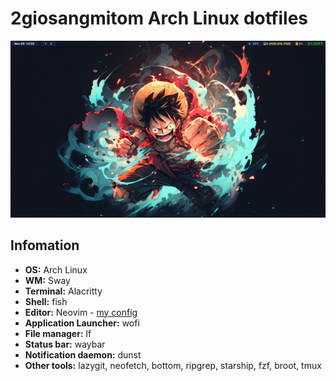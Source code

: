 # 2giosangmitom Arch Linux dotfiles

![preview](./preview.png)

## Infomation

- **OS:** Arch Linux
- **WM:** Sway
- **Terminal:** Alacritty
- **Shell:** fish
- **Editor:** Neovim - [my config](https://github.com/2giosangmitom/neovim-config)
- **Application Launcher:** wofi
- **File manager:** lf
- **Status bar:** waybar
- **Notification daemon:** dunst
- **Other tools:** lazygit, neofetch, bottom, ripgrep, starship, fzf, broot, tmux

